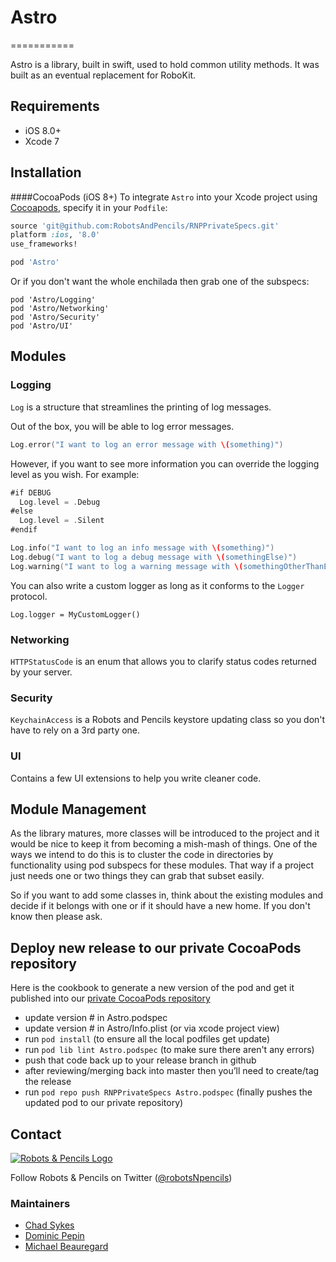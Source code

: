 # Astro
===========

Astro is a library, built in swift, used to hold common utility methods. It was built as an eventual replacement for RoboKit.

## Requirements

- iOS 8.0+
- Xcode 7

## Installation

####CocoaPods (iOS 8+)
To integrate `Astro` into your Xcode project using [Cocoapods](http://cocoapods.org/), specify it in your `Podfile`:

```ruby
source 'git@github.com:RobotsAndPencils/RNPPrivateSpecs.git'
platform :ios, '8.0'
use_frameworks!

pod 'Astro'
```

Or if you don't want the whole enchilada then grab one of the subspecs:

```
pod 'Astro/Logging'
pod 'Astro/Networking'
pod 'Astro/Security'
pod 'Astro/UI'
```

## Modules

### Logging

`Log` is a structure that streamlines the printing of log messages.

Out of the box, you will be able to log error messages.
```swift
Log.error("I want to log an error message with \(something)")
```

However, if you want to see more information you can override the logging level as you wish. For example:
```swift
#if DEBUG
  Log.level = .Debug
#else
  Log.level = .Silent
#endif

Log.info("I want to log an info message with \(something)")
Log.debug("I want to log a debug message with \(somethingElse)")
Log.warning("I want to log a warning message with \(somethingOtherThanElse)")
```

You can also write a custom logger as long as it conforms to the `Logger` protocol.
```
Log.logger = MyCustomLogger()
```

### Networking

`HTTPStatusCode` is an enum that allows you to clarify status codes returned by your server.

### Security

`KeychainAccess` is a Robots and Pencils keystore updating class so you don't have to rely on a 3rd party one.

### UI

Contains a few UI extensions to help you write cleaner code.

## Module Management

As the library matures, more classes will be introduced to the project and it would be nice to keep it from
becoming a mish-mash of things. One of the ways we intend to do this is to cluster the code in directories
by functionality using pod subspecs for these modules. That way if a project just needs one or two things they can grab that
subset easily.

So if you want to add some classes in, think about the existing modules and decide if it belongs with one
or if it should have a new home. If you don't know then please ask.

## Deploy new release to our private CocoaPods repository

Here is the cookbook to generate a new version of the pod and get it published into our [private CocoaPods repository](https://github.com/RobotsAndPencils/RNPPrivateSpecs)

- update version # in Astro.podspec
- update version # in Astro/Info.plist (or via xcode project view)
- run `pod install` (to ensure all the local podfiles get update)
- run `pod lib lint Astro.podspec` (to make sure there aren't any errors)
- push that code back up to your release branch in github
- after reviewing/merging back into master then you’ll need to create/tag the release
- run `pod repo push RNPPrivateSpecs Astro.podspec` (finally pushes the updated pod to our private repository)

## Contact

[![Robots & Pencils Logo](http://f.cl.ly/items/2W3n1r2R0j2p2b3n3j3c/rnplogo.png)](http://www.robotsandpencils.com)

Follow Robots & Pencils on Twitter ([@robotsNpencils](https://twitter.com/robotsNpencils))

### Maintainers

- [Chad Sykes](http://github.com/csykes)
- [Dominic Pepin](http://github.com/dompepin) 
- [Michael Beauregard](http://github.com/mjbeauregard) 
